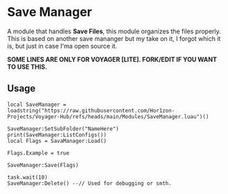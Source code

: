 
# Save Manager

A module that handles **Save Files**, this module organizes the files properly. This is based on another save mananger but my take on it, I forgot which it is, but just in case I'ma open source it.

**SOME LINES ARE ONLY FOR VOYAGER [LITE]. FORK/EDIT IF YOU WANT TO USE THIS.**


## **Usage**

```luau
local SaveManager = loadstring("https://raw.githubusercontent.com/Hor1zon-Projects/Voyager-Hub/refs/heads/main/Modules/SaveManager.luau")()

SaveManager:SetSubFolder("NameHere")
print(SaveManager:ListConfigs())
local Flags = SavaManager:Load()

Flags.Example = true

SaveManager:Save(Flags)

task.wait(10)
SaveManager:Delete() --// Used for debugging or smth.

```

